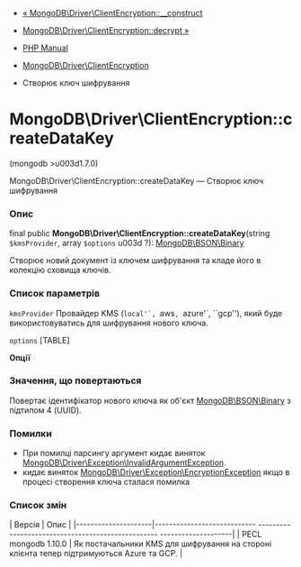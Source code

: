 - [«
MongoDB\Driver\ClientEncryption::\_\_construct](mongodb-driver-clientencryption.construct.md)
- [MongoDB\Driver\ClientEncryption::decrypt
»](mongodb-driver-clientencryption.decrypt.md)

- [PHP Manual](index.md)
- [MongoDB\Driver\ClientEncryption](class.mongodb-driver-clientencryption.md)
- Створює ключ шифрування

# MongoDB\Driver\ClientEncryption::createDataKey

(mongodb \>u003d1.7.0)

MongoDB\Driver\ClientEncryption::createDataKey — Створює ключ шифрування

### Опис

final public **MongoDB\Driver\ClientEncryption::createDataKey**(string
`$kmsProvider`, array `$options` u003d ?):
[MongoDB\BSON\Binary](class.mongodb-bson-binary.md)

Створює новий документ із ключем шифрування та кладе його в колекцію
сховища ключів.

### Список параметрів

`kmsProvider`
Провайдер KMS (``local'`, ``aws``, ``azure'`, ``gcp''), який буде
використовуватись для шифрування нового ключа.

`options`
[TABLE]

**Опції**

### Значення, що повертаються

Повертає ідентифікатор нового ключа як об'єкт
[MongoDB\BSON\Binary](class.mongodb-bson-binary.md) з підтипом 4
(UUID).

### Помилки

- При помилці парсингу аргумент кидає виняток
[MongoDB\Driver\Exception\InvalidArgumentException](class.mongodb-driver-exception-invalidargumentexception.md).
- кидає виняток
[MongoDB\Driver\Exception\EncryptionException](class.mongodb-driver-exception-encryptionexception.md)
якщо в процесі створення ключа сталася помилка

### Список змін

| Версія | Опис |
|---------------------|---------------------------- -------------------------------------------------- --------------------|
| PECL mongodb 1.10.0 | Як постачальники KMS для шифрування на стороні клієнта тепер підтримуються Azure та GCP. |

